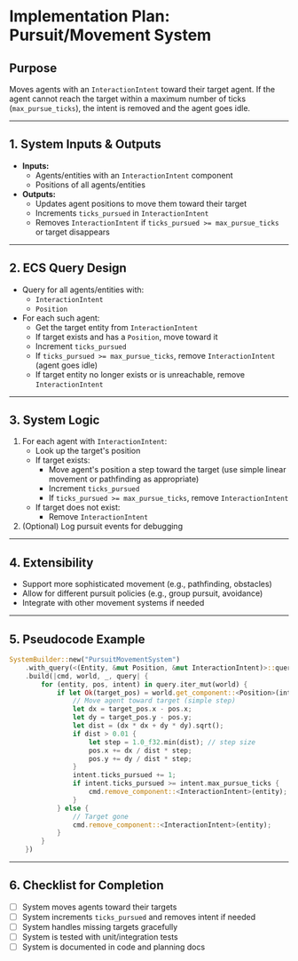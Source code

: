 # Implementation Plan: Pursuit/Movement System

## Purpose
Moves agents with an `InteractionIntent` toward their target agent. If the agent cannot reach the target within a maximum number of ticks (`max_pursue_ticks`), the intent is removed and the agent goes idle.

---

## 1. System Inputs & Outputs
- **Inputs:**
  - Agents/entities with an `InteractionIntent` component
  - Positions of all agents/entities
- **Outputs:**
  - Updates agent positions to move them toward their target
  - Increments `ticks_pursued` in `InteractionIntent`
  - Removes `InteractionIntent` if `ticks_pursued >= max_pursue_ticks` or target disappears

---

## 2. ECS Query Design
- Query for all agents/entities with:
  - `InteractionIntent`
  - `Position`
- For each such agent:
  - Get the target entity from `InteractionIntent`
  - If target exists and has a `Position`, move toward it
  - Increment `ticks_pursued`
  - If `ticks_pursued >= max_pursue_ticks`, remove `InteractionIntent` (agent goes idle)
  - If target entity no longer exists or is unreachable, remove `InteractionIntent`

---

## 3. System Logic
1. For each agent with `InteractionIntent`:
    - Look up the target's position
    - If target exists:
        - Move agent's position a step toward the target (use simple linear movement or pathfinding as appropriate)
        - Increment `ticks_pursued`
        - If `ticks_pursued >= max_pursue_ticks`, remove `InteractionIntent`
    - If target does not exist:
        - Remove `InteractionIntent`
2. (Optional) Log pursuit events for debugging

---

## 4. Extensibility
- Support more sophisticated movement (e.g., pathfinding, obstacles)
- Allow for different pursuit policies (e.g., group pursuit, avoidance)
- Integrate with other movement systems if needed

---

## 5. Pseudocode Example
```rust
SystemBuilder::new("PursuitMovementSystem")
    .with_query(<(Entity, &mut Position, &mut InteractionIntent)>::query())
    .build(|cmd, world, _, query| {
        for (entity, pos, intent) in query.iter_mut(world) {
            if let Ok(target_pos) = world.get_component::<Position>(intent.target) {
                // Move agent toward target (simple step)
                let dx = target_pos.x - pos.x;
                let dy = target_pos.y - pos.y;
                let dist = (dx * dx + dy * dy).sqrt();
                if dist > 0.01 {
                    let step = 1.0_f32.min(dist); // step size
                    pos.x += dx / dist * step;
                    pos.y += dy / dist * step;
                }
                intent.ticks_pursued += 1;
                if intent.ticks_pursued >= intent.max_pursue_ticks {
                    cmd.remove_component::<InteractionIntent>(entity);
                }
            } else {
                // Target gone
                cmd.remove_component::<InteractionIntent>(entity);
            }
        }
    })
```

---

## 6. Checklist for Completion
- [ ] System moves agents toward their targets
- [ ] System increments `ticks_pursued` and removes intent if needed
- [ ] System handles missing targets gracefully
- [ ] System is tested with unit/integration tests
- [ ] System is documented in code and planning docs
